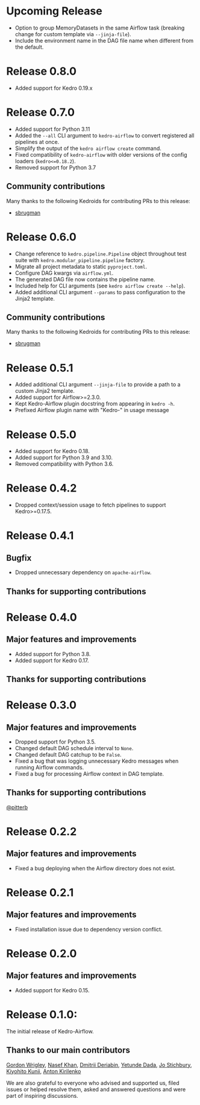 # Upcoming Release
* Option to group MemoryDatasets in the same Airflow task (breaking change for custom template via `--jinja-file`).
* Include the environment name in the DAG file name when different from the default.

# Release 0.8.0
* Added support for Kedro 0.19.x

# Release 0.7.0
* Added support for Python 3.11
* Added the `--all` CLI argument to `kedro-airflow` to convert registered all pipelines at once.
* Simplify the output of the `kedro airflow create` command.
* Fixed compatibility of `kedro-airflow` with older versions of the config loaders (`kedro<=0.18.2`).
* Removed support for Python 3.7

## Community contributions
Many thanks to the following Kedroids for contributing PRs to this release:

* [sbrugman](https://github.com/sbrugman)

# Release 0.6.0
* Change reference to `kedro.pipeline.Pipeline` object throughout test suite with `kedro.modular_pipeline.pipeline` factory.
* Migrate all project metadata to static `pyproject.toml`.
* Configure DAG kwargs via `airflow.yml`.
* The generated DAG file now contains the pipeline name.
* Included help for CLI arguments (see `kedro airflow create --help`).
* Added additional CLI argument `--params` to pass configuration to the Jinja2 template.

## Community contributions
Many thanks to the following Kedroids for contributing PRs to this release:

* [sbrugman](https://github.com/sbrugman)

# Release 0.5.1
* Added additional CLI argument `--jinja-file` to provide a path to a custom Jinja2 template.
* Added support for Airflow>=2.3.0.
* Kept Kedro-Airflow plugin docstring from appearing in `kedro -h`.
* Prefixed Airflow plugin name with "Kedro-" in usage message

# Release 0.5.0
* Added support for Kedro 0.18.
* Added support for Python 3.9 and 3.10.
* Removed compatibility with Python 3.6.

# Release 0.4.2
* Dropped context/session usage to fetch pipelines to support Kedro>=0.17.5.

# Release 0.4.1

## Bugfix
* Dropped unnecessary dependency on `apache-airflow`.

## Thanks for supporting contributions

# Release 0.4.0

## Major features and improvements
* Added support for Python 3.8.
* Added support for Kedro 0.17.

## Thanks for supporting contributions

# Release 0.3.0

## Major features and improvements
* Dropped support for Python 3.5.
* Changed default DAG schedule interval to `None`.
* Changed default DAG catchup to be `False`.
* Fixed a bug that was logging unnecessary Kedro messages when running Airflow commands.
* Fixed a bug for processing Airflow context in DAG template.

## Thanks for supporting contributions
[@pitterb](https://github.com/pitterb)

# Release 0.2.2

## Major features and improvements
* Fixed a bug deploying when the Airflow directory does not exist.

# Release 0.2.1

## Major features and improvements
* Fixed installation issue due to dependency version conflict.

# Release 0.2.0

## Major features and improvements
* Added support for Kedro 0.15.

# Release 0.1.0:

The initial release of Kedro-Airflow.

## Thanks to our main contributors

[Gordon Wrigley](https://github.com/tolomea), [Nasef Khan](https://github.com/nakhan98), [Dmitrii Deriabin](https://github.com/DmitryDeryabin), [Yetunde Dada](https://github.com/yetudada), [Jo Stichbury](https://github.com/stichbury), [Kiyohito Kunii](https://github.com/921kiyo), [Anton Kirilenko](https://github.com/Flid)

We are also grateful to everyone who advised and supported us, filed issues or helped resolve them, asked and answered questions and were part of inspiring discussions.
